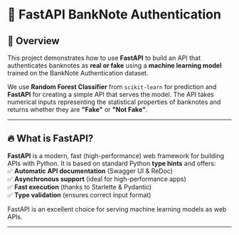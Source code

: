 # 🚀 FastAPI BankNote Authentication

## 📌 Overview  
This project demonstrates how to use **FastAPI** to build an API that authenticates banknotes as **real or fake** using a **machine learning model** trained on the BankNote Authentication dataset.  

We use **Random Forest Classifier** from `scikit-learn` for prediction and **FastAPI** for creating a simple API that serves the model. The API takes numerical inputs representing the statistical properties of banknotes and returns whether they are **"Fake"** or **"Not Fake"**.

---

## 🔥 What is FastAPI?  
**FastAPI** is a modern, fast (high-performance) web framework for building APIs with Python. It is based on standard Python **type hints** and offers:  
✅ **Automatic API documentation** (Swagger UI & ReDoc)  
✅ **Asynchronous support** (ideal for high-performance apps)  
✅ **Fast execution** (thanks to Starlette & Pydantic)  
✅ **Type validation** (ensures correct input format)  

FastAPI is an excellent choice for serving machine learning models as web APIs.

---
